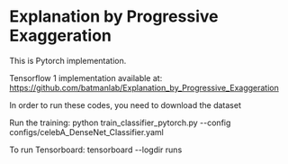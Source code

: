 # Explanation by Progressive Exaggeration

This is Pytorch implementation.

Tensorflow 1 implementation available at: https://github.com/batmanlab/Explanation_by_Progressive_Exaggeration

In order to run these codes, you need to download the dataset

Run the training:
python train_classifier_pytorch.py --config configs/celebA_DenseNet_Classifier.yaml

To run Tensorboard:
tensorboard --logdir runs
